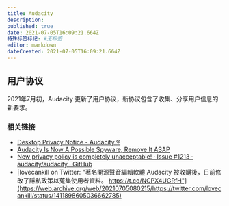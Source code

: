```yaml
---
title: Audacity
description: 
published: true
date: 2021-07-05T16:09:21.664Z
特殊标签标记: #无标签
editor: markdown
dateCreated: 2021-07-05T16:09:21.664Z
---
```


## 用户协议

2021年7月初，Audacity 更新了用户协议，新协议包含了收集、分享用户信息的新要求。

### 相关链接

+ [Desktop Privacy Notice - Audacity ®](https://web.archive.org/web/20210705053901/https://www.audacityteam.org/about/desktop-privacy-notice/)
+ [Audacity Is Now A Possible Spyware, Remove It ASAP](https://web.archive.org/web/20210705080142/https://fosspost.org/audacity-is-now-a-spyware/)
+ [New privacy policy is completely unacceptable! · Issue #1213 · audacity/audacity · GitHub](https://web.archive.org/web/20210705022725/https://github.com/audacity/audacity/issues/1213)
+ [lovecankill on Twitter: "著名開源聲音編輯軟體 Audacity 被收購後，日前修改了隱私政策以蒐集使用者資料。 https://t.co/NCPX4UGRfH"](https://web.archive.org/web/20210705080215/https://twitter.com/lovecankill/status/1411898605036662785)
